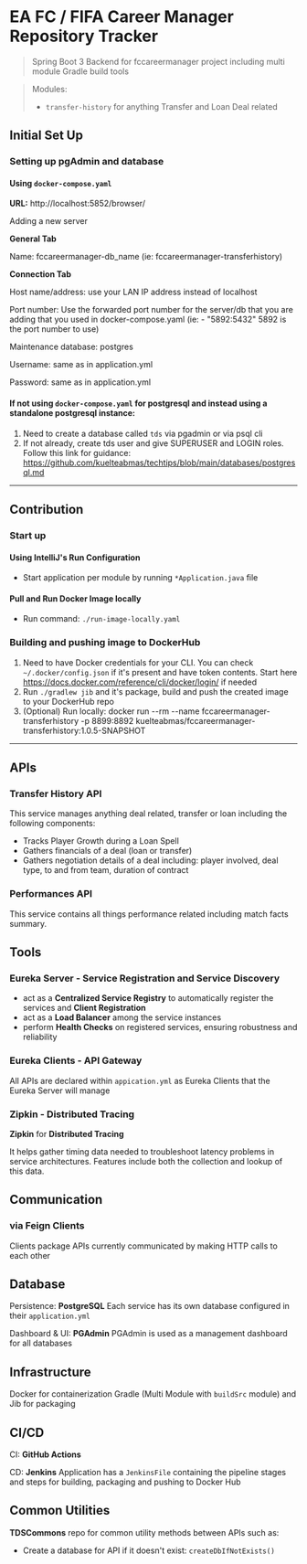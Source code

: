 #  EA FC / FIFA Career Manager Repository Tracker

> Spring Boot 3 Backend for fccareermanager project including multi module Gradle build tools

>Modules: 
> - `transfer-history` for anything Transfer and Loan Deal related

## Initial Set Up

### Setting up pgAdmin and database

#### Using `docker-compose.yaml`
**URL:** http://localhost:5852/browser/

Adding a new server

**General Tab**

Name: fccareermanager-db_name (ie: fccareermanager-transferhistory)

**Connection Tab**

Host name/address: use your LAN IP address instead of localhost

Port number: Use the forwarded port number for the server/db that you are adding that you used in docker-compose.yaml (ie: - "5892:5432" 5892 is the port number to use)

Maintenance database: postgres

Username: same as in application.yml

Password: same as in application.yml

#### If not using `docker-compose.yaml` for postgresql and instead using a standalone postgresql instance:

1. Need to create a database called `tds` via pgadmin or via psql cli
2. If not already, create tds user and give SUPERUSER and LOGIN roles. Follow this link for guidance: https://github.com/kuelteabmas/techtips/blob/main/databases/postgresql.md

____
## Contribution
### Start up 

#### Using IntelliJ's Run Configuration
* Start application per module by running `*Application.java` file

#### Pull and Run Docker Image locally
* Run command: `./run-image-locally.yaml`

### Building and pushing image to DockerHub

1. Need to have Docker credentials for your CLI. You can check `~/.docker/config.json` if it's present and have token contents. Start here https://docs.docker.com/reference/cli/docker/login/ if needed
2. Run `./gradlew jib` and it's package, build and push the created image to your DockerHub repo 
3. (Optional) Run locally:  docker run --rm --name fccareermanager-transferhistory -p 8899:8892 kuelteabmas/fccareermanager-transferhistory:1.0.5-SNAPSHOT

--- 

## APIs

### Transfer History API
This service manages anything deal related, transfer or loan including the following components:
* Tracks Player Growth during a Loan Spell
* Gathers financials of a deal (loan or transfer)
* Gathers negotiation details of a deal including: player involved, deal type, to and from team, duration of contract

### Performances API

This service contains all things performance related including match facts summary.

## Tools

### Eureka Server - Service Registration and Service Discovery

* act as a **Centralized Service Registry** to automatically register the services and **Client Registration**
* act as a **Load Balancer** among the service instances
* perform **Health Checks** on registered services, ensuring robustness and reliability

### Eureka Clients - API Gateway
All APIs are declared within `appication.yml` as Eureka Clients that the Eureka Server will manage

### Zipkin - Distributed Tracing
**Zipkin** for **Distributed Tracing**

It helps gather timing data needed to troubleshoot latency problems in service architectures. Features include both the collection and lookup of this data.


## Communication
### via Feign Clients
Clients package
APIs currently communicated by making HTTP calls to each other

## Database
Persistence: **PostgreSQL**
Each service has its own database configured in their `application.yml`

Dashboard & UI: **PGAdmin**
PGAdmin is used as a management dashboard for all databases

## Infrastructure
Docker for containerization
Gradle (Multi Module with `buildSrc` module) and Jib for packaging

## CI/CD
CI: **GitHub Actions**

CD: **Jenkins**
Application has a `JenkinsFile` containing the pipeline stages and steps for building, packaging and pushing to Docker Hub

## Common Utilities
**TDSCommons** repo for common utility methods between APIs such as:
* Create a database for API if it doesn't exist: `createDbIfNotExists()` 